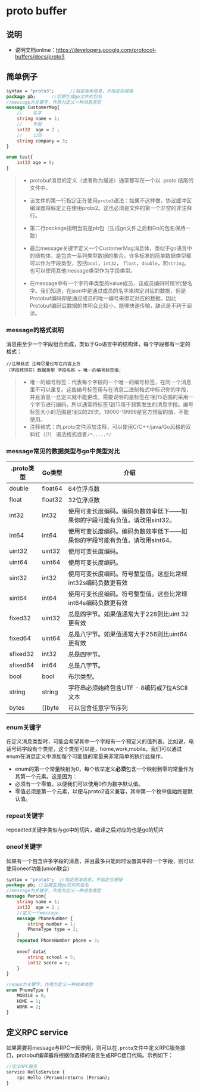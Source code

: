 # proto buffer

## 说明

- 说明文档online：<https://developers.google.com/protocol-buffers/docs/proto3>

## 简单例子

```protobuf
syntax = "proto3";      //指定版本信息，不指定会报错
package pb;      //后期生成go文件的包名
//message为关键字，作用为定义一种消息类型
message CustomerMsg{
    //    名字
    string name = 1;
    //    年龄
    int32  age = 2 ;
    //    公司
    string company = 3;
}

enum test{
    int32 age = 0;
}
```

> - protobuf消息的定义（或者称为描述）通常都写在一个以 .proto 结尾的文件中。
> - 该文件的第一行指定正在使用`proto3`语法：如果不这样做，协议缓冲区编译器将假定正在使用proto2。这也必须是文件的第一个非空的非注释行。
>
> - 第二行package指明当前是pb包（生成go文件之后和Go的包名保持一致）
>
> - 最后message关键字定义一个CustomerMsg消息体，类似于go语言中的结构体，是包含一系列类型数据的集合。许多标准的简单数据类型都可以作为字段类型，包括`bool`，`int32`， `float`，`double`，和`string`。也可以使用其他message类型作为字段类型。
> - 在message中有一个字符串类型的value成员，该成员编码时用1代替名字。我们知道，在json中是通过成员的名字来绑定对应的数据，但是Protobuf编码却是通过成员的唯一编号来绑定对应的数据，因此Protobuf编码后数据的体积会比较小，能够快速传输，缺点是不利于阅读。

### **message的格式说明**

消息由至少一个字段组合而成，类似于Go语言中的结构体，每个字段都有一定的格式：

```message格式说明
//注释格式 注释尽量也写在内容上方
（字段修饰符）数据类型 字段名称 = 唯一的编号标签值;
```

> - 唯一的编号标签：代表每个字段的一个唯一的编号标签，在同一个消息里不可以重复。这些编号标签用与在消息二进制格式中标识你的字段，并且消息一旦定义就不能更改。需要说明的是标签在1到15范围的采用一个字节进行编码，所以通常将标签1到15用于频繁发生的消息字段。编号标签大小的范围是1到2的29次。19000-19999是官方预留的值，不能使用。
> - 注释格式：向.proto文件添加注释，可以使用C/C++/java/Go风格的双斜杠（//） 语法格式或者`/*.....*/`

### message常见的数据类型与go中类型对比

| .proto类型 | Go类型  | 介绍                                                              |
| ---------- | ------- | ------------------------------------------------------------    |
| double     | float64 | 64位浮点数                                                        |
| float      | float32 | 32位浮点数                                                        |
| int32      | int32   | 使用可变长度编码。编码负数效率低下——如果你的字段可能有负值，请改用sint32。 |
| int64      | int64   | 使用可变长度编码。编码负数效率低下——如果你的字段可能有负值，请改用sint64。 |
| uint32     | uint32  | 使用可变长度编码。                                                 |
| uint64     | uint64  | 使用可变长度编码。                                                 |
| sint32     | int32   | 使用可变长度编码。符号整型值。这些比常规int32s编码负数更有效             |
| sint64     | int64   | 使用可变长度编码。符号整型值。这些比常规int64s编码负数更有效             |
| fixed32    | uint32  | 总是四字节。如果值通常大于228则比uint 32更有效                        |
| fixed64    | uint64  | 总是八字节。如果值通常大于256则比uint64更有效                         |
| sfixed32   | int32   | 总是四字节。                                                      |
| sfixed64   | int64   | 总是八字节。                                                      |
| bool       | bool    | 布尔类型。                                                        |
| string     | string  | 字符串必须始终包含UTF - 8编码或7位ASCII文本                          |
| bytes      | []byte  | 可以包含任意字节序列                                                |

### enum关键字

在定义消息类型时，可能会希望其中一个字段有一个预定义的值列表。比如说，电话号码字段有个类型，这个类型可以是，home,work,mobile。我们可以通过enum在消息定义中添加每个可能值的常量来非常简单的执行此操作。

- enum的第一个常量映射为0，每个枚举定义**必须**包含一个映射到零的常量作为其第一个元素。这是因为：
- 必须有一个零值，以便我们可以使用0作为数字默认值。
- 零值必须是第一个元素，以便与proto2语义兼容，其中第一个枚举值始终是默认值。

### repeat关键字

repeadted关键字类似与go中的切片，编译之后对应的也是go的切片

### oneof关键字

如果有一个包含许多字段的消息，并且最多只能同时设置其中的一个字段，则可以使用oneof功能(union联合)

```protobuf
syntax = "proto3";  //指定版本信息，不指定会报错
package pb; //后期生成go文件的包名
//message为关键字，作用为定义一种消息类型
message Person{
    string name = 1;
    int32  age = 2 ;
    //定义一个message
    message PhoneNumber {
        string number = 1;
        PhoneType type = 2;
    }
    repeated PhoneNumber phone = 3;
    
    oneof data{
        string school = 5;
        int32 score = 6;
    }
}

//enum为关键字，作用为定义一种枚举类型
enum PhoneType {
    MOBILE = 0;
    HOME = 1;
    WORK = 2;
}
```

## 定义RPC service

如果需要将message与RPC一起使用，则可以在`.proto`文件中定义RPC服务接口，protobuf编译器将根据你选择的语言生成RPC接口代码。示例如下：

```protobuf
//定义RPC服务
service HelloService {
    rpc Hello (Person)returns (Person);
}
```
